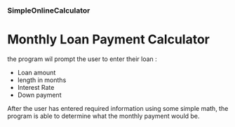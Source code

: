 ### SimpleOnlineCalculator
 #  Monthly Loan Payment  Calculator
 
  the program wil prompt the user to enter their loan :
  
 * Loan amount
 * length in months 
 * Interest Rate
 * Down payment
 
 After the user has entered required information using some simple math,
 the program is able to determine what the monthly payment would be.
